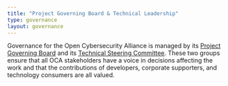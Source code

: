 ```yaml
---
title: "Project Governing Board & Technical Leadership"
type: governance
layout: governance
---
```


Governance for the Open Cybersecurity Alliance is managed by its [Project Governing Board](#pgb) and its [Technical Steering Committee](#tsc). These two groups ensure that all OCA
stakeholders have a voice in decisions affecting the work and that the
contributions of developers, corporate supporters, and technology
consumers are all valued.
